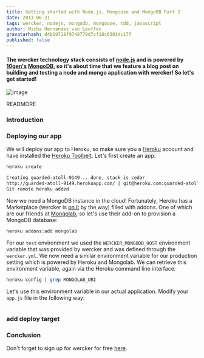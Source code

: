 ```yaml
---
title: Getting started with Node.js, Mongoose and MongoDB Part 2
date: 2013-06-21
tags: wercker, nodejs, mongodb, mongoose, tdd, javascript
author: Micha Hernandez van Leuffen
gravatarhash: d4b19718f9748779d7cf18c6303dc17f
published: false
---
```


<h4 class="subheader">
  The wercker technology stack consists of <a href="http://nodejs.org">node.js</a> and is powered by <a href="http://www.10gen.com/">10gen's</a> <a href="http://mongodb.org">MongoDB</a>, so it's
  about time that we feature a blog post on building and testing a node and mongo application with wercker! So let's get started!
</h4>

![image](http://f.cl.ly/items/0x3f1I3h00140n200j34/wercker%2Bmongodb%2Bnode.jpg)

READMORE

### Introduction


### Deploying our app

We will deploy our app to Heroku, so make sure you a [Heroku](http://heroku.com) account and have installed the [Heroku Toolbelt](http://toolbelt.heroku.com). Let's first create an app:

``` bash
heroku create

Creating guarded-atoll-9149... done, stack is cedar
http://guarded-atoll-9149.herokuapp.com/ | git@heroku.com:guarded-atoll-9149.git
Git remote heroku added
```
Now we need a MongoDB instance in the cloud! Fortunately, Heroku has a Marketplace (wercker is [on it](http://addons.heroku.com/wercker) by the way) filled with addons. One of which are our friends at [Mongolab](http://mongolab.com), so let's use their add-on to provision a MongoDB database:

``` bash
heroku addons:add mongolab
```

For our `test` environment we used the `WERCKER_MONGODB_HOST` environment variable that was provided by wercker and was defined through the `wercker.yml`. We now need a similar environment variable for our production setting which is powered by Heroku and Mongolab. We can retrieve this environment variable, again via the Heroku command line interface:

``` bash
heroku config | grep MONGOLAB_URI
```
Let's use this environment variable in our actual application. Modify your `app.js` file in the following way:

``` javascript
```
### add deploy target

### Conclusion

Don't forget to sign up for wercker for free [here](https://app.wercker.com/users/new/).
